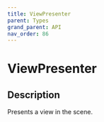 ```yaml
---
title: ViewPresenter
parent: Types
grand_parent: API
nav_order: 86
---
```

# ViewPresenter
## Description
Presents a view in the scene.
